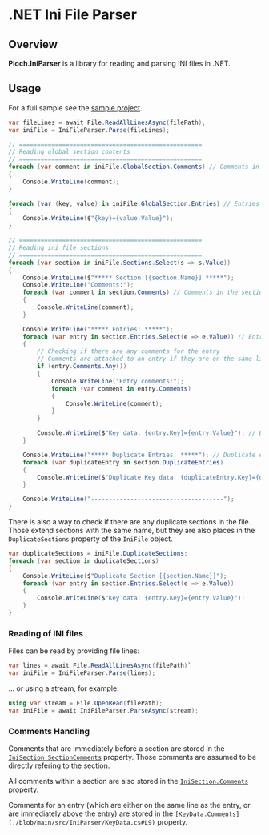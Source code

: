 # .NET Ini File Parser

## Overview

**Ploch.IniParser** is a library for reading and parsing INI files in .NET.

## Usage

For a full sample see the [sample project](./blob/main/samples/IniParserExample/Program.cs).

```csharp
var fileLines = await File.ReadAllLinesAsync(filePath);
var iniFile = IniFileParser.Parse(fileLines);

// ===================================================
// Reading global section contents
// ===================================================
foreach (var comment in iniFile.GlobalSection.Comments) // Comments in the global section
{
    Console.WriteLine(comment);
}

foreach (var (key, value) in iniFile.GlobalSection.Entries) // Entries in the global section
{
    Console.WriteLine($"{key}={value.Value}");
}

// ===================================================
// Reading ini file sections
// ===================================================
foreach (var section in iniFile.Sections.Select(s => s.Value))
{
    Console.WriteLine($"***** Section [{section.Name}] *****");
    Console.WriteLine("Comments:");
    foreach (var comment in section.Comments) // Comments in the section
    {
        Console.WriteLine(comment);
    }

    Console.WriteLine("***** Entries: *****");
    foreach (var entry in section.Entries.Select(e => e.Value)) // Entries in the section
    {
        // Checking if there are any comments for the entry
        // Comments are attached to an entry if they are on the same line as the entry or the line above the entry
        if (entry.Comments.Any())  
        {
            Console.WriteLine("Entry comments:");
            foreach (var comment in entry.Comments)
            {
                Console.WriteLine(comment);
            }
        }

        Console.WriteLine($"Key data: {entry.Key}={entry.Value}"); // Entry key and value
    }

    Console.WriteLine("***** Duplicate Entries: *****"); // Duplicate entries in the section
    foreach (var duplicateEntry in section.DuplicateEntries)
    {
        Console.WriteLine($"Duplicate Key data: {duplicateEntry.Key}={duplicateEntry.Value}");
    }

    Console.WriteLine("-------------------------------------");
}
```

There is also a way to check if there are any duplicate sections in the file. Those extend sections with the same name,
but they are also places in the `DuplicateSections` property of the `IniFile` object.

```csharp
var duplicateSections = iniFile.DuplicateSections;
foreach (var section in duplicateSections)
{
    Console.WriteLine($"Duplicate Section [{section.Name}]");
    foreach (var entry in section.Entries.Select(e => e.Value))
    {
        Console.WriteLine($"Key data: {entry.Key}={entry.Value}");
    }
}
```

### Reading of INI files

Files can be read by providing file lines:

```csharp
var lines = await File.ReadAllLinesAsync(filePath)`
var iniFile = IniFileParser.Parse(lines);
```

... or using a stream, for example:

```csharp
using var stream = File.OpenRead(filePath);
var iniFile = await IniFileParser.ParseAsync(stream);
```

### Comments Handling

Comments that are immediately before a section are stored in the [
`IniSection.SectionComments`](./blob/main/src/IniParser/IniSection.cs#L24) property.
Those comments are assumed to be directly refering to the section.

All comments within a section are also stored in the [
`IniSection.Comments`](./blob/main/src/IniParser/IniSection.cs#L19) property.

Comments for an entry (which are either on the same line as the entry, or are immediately above the entry) are stored in
the
`[KeyData.Comments](./blob/main/src/IniParser/KeyData.cs#L9)` property.
